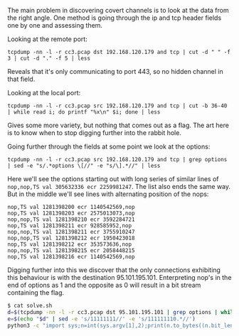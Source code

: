 The main problem in discovering covert channels is to look at the data from the right angle. One method is going through the ip and tcp header fields one by one and assessing them.


Looking at the remote port:

`tcpdump -nn -l -r cc3.pcap dst 192.168.120.179 and tcp | cut -d " " -f 3 | cut -d "." -f 5 | less`

Reveals that it's only communicating to port 443, so no hidden channel in that field.


Looking at the local port:

`tcpdump -nn -l -r cc3.pcap src 192.168.120.179 and tcp | cut -b 36-40 | while read i; do printf "%x\n" $i; done | less`

Gives some more variety, but nothing that comes out as a flag. The art here is to know when to stop digging further into the rabbit hole.


Going further through the fields at some point we look at the options:

`tcpdump -nn -l -r cc3.pcap src 192.168.120.179 and tcp | grep options | sed -e "s/.*options \[//" -e "s/\].*//" | less`

Here we'll see the options starting out with long series of similar lines of `nop,nop,TS val 305632336 ecr 2259981247`. The list also ends the same way. But in the middle we'll see lines with alternating position of the nops:

```
nop,TS val 1281398200 ecr 1140542569,nop
nop,TS val 1281398203 ecr 2575013073,nop
nop,nop,TS val 1281398210 ecr 3592284721
nop,TS val 1281398211 ecr 928585952,nop
nop,nop,TS val 1281398211 ecr 3755910247
nop,nop,TS val 1281398212 ecr 1950423018
nop,TS val 1281398212 ecr 353573636,nop
nop,nop,TS val 1281398215 ecr 2058448215
nop,TS val 1281398216 ecr 1140542569,nop
```


Digging further into this we discover that the only connections exhibiting this behaviour is with the destination 95.101.195.101. Enterpreting nop's in the end of options as 1 and the opposite as 0 will result in a bit stream containing the flag.

```sh
$ cat solve.sh 
d=$(tcpdump -nn -l -r cc3.pcap dst 95.101.195.101 | grep options | while read l; do echo "$l" | grep -F -q 'nop]'; if [ $? -eq 0 ]; then echo -n 1; else echo -n 0; fi; done)
e=$(echo "$d" | sed -e 's/11111111//' -e 's/111111110.*//')
python3 -c "import sys;n=int(sys.argv[1],2);print(n.to_bytes((n.bit_length() + 7) // 8, 'big').decode())" "$e"
```

